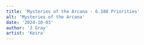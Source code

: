 ```yaml
---
title: 'Mysteries of the Arcana - 6.108 Priorities'
alt: 'Mysteries of the Arcana'
date: '2024-10-03'
author: 'J Gray'
artist: 'Keira'
---
```

